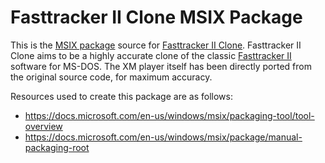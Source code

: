 # Fasttracker II Clone MSIX Package

This is the [MSIX package](https://www.microsoft.com/store/productId/9PK13604VB17) source for [Fasttracker II Clone](https://github.com/a740g/ft2-clone). Fasttracker II Clone aims to be a highly accurate clone of the classic [Fasttracker II](https://en.wikipedia.org/wiki/FastTracker_2) software for MS-DOS. The XM player itself has been directly ported from the original source code, for maximum accuracy.

Resources used to create this package are as follows:

- <https://docs.microsoft.com/en-us/windows/msix/packaging-tool/tool-overview>
- <https://docs.microsoft.com/en-us/windows/msix/package/manual-packaging-root>
